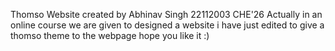 Thomso Website created by Abhinav Singh 22112003 CHE'26
Actually in an online course we are given to designed a website i have just edited to give a thomso theme to 
the webpage hope you like it :)
